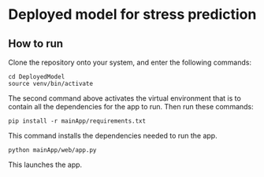 # Deployed model for stress prediction

## How to run
Clone the repository onto your system, and enter the following commands:
```
cd DeployedModel
source venv/bin/activate
```
The second command above activates the virtual environment that is to contain all the dependencies for the app to run.
Then run these commands:
```
pip install -r mainApp/requirements.txt
```
This command installs the dependencies needed to run the app.
```
python mainApp/web/app.py
```
This launches the app.
